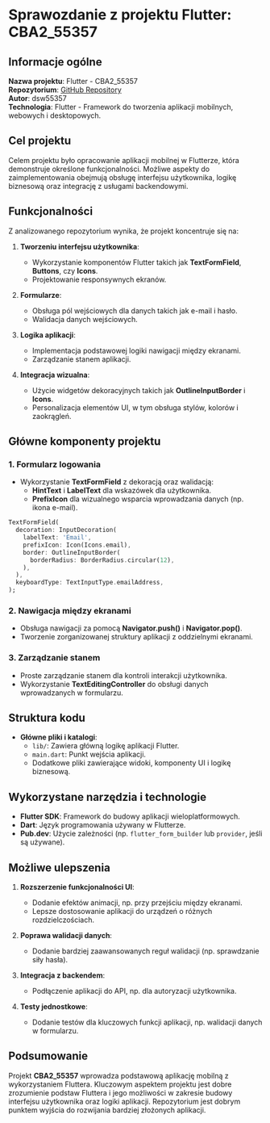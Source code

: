 # Sprawozdanie z projektu Flutter: CBA2_55357

## **Informacje ogólne**
**Nazwa projektu**: Flutter - CBA2_55357  
**Repozytorium**: [GitHub Repository](https://github.com/dsw55357/flutter/tree/main/cba2_55357)  
**Autor**: dsw55357  
**Technologia**: Flutter - Framework do tworzenia aplikacji mobilnych, webowych i desktopowych.  

## **Cel projektu**
Celem projektu było opracowanie aplikacji mobilnej w Flutterze, która demonstruje określone funkcjonalności. Możliwe aspekty do zaimplementowania obejmują obsługę interfejsu użytkownika, logikę biznesową oraz integrację z usługami backendowymi.

## **Funkcjonalności**
Z analizowanego repozytorium wynika, że projekt koncentruje się na:
1. **Tworzeniu interfejsu użytkownika**:
   - Wykorzystanie komponentów Flutter takich jak **TextFormField**, **Buttons**, czy **Icons**.
   - Projektowanie responsywnych ekranów.

2. **Formularze**:
   - Obsługa pól wejściowych dla danych takich jak e-mail i hasło.
   - Walidacja danych wejściowych.

3. **Logika aplikacji**:
   - Implementacja podstawowej logiki nawigacji między ekranami.
   - Zarządzanie stanem aplikacji.

4. **Integracja wizualna**:
   - Użycie widgetów dekoracyjnych takich jak **OutlineInputBorder** i **Icons**.
   - Personalizacja elementów UI, w tym obsługa stylów, kolorów i zaokrągleń.

## **Główne komponenty projektu**
### 1. **Formularz logowania**
   - Wykorzystanie **TextFormField** z dekoracją oraz walidacją:
     - **HintText** i **LabelText** dla wskazówek dla użytkownika.
     - **PrefixIcon** dla wizualnego wsparcia wprowadzania danych (np. ikona e-mail).
   
   ```dart
   TextFormField(
     decoration: InputDecoration(
       labelText: 'Email',
       prefixIcon: Icon(Icons.email),
       border: OutlineInputBorder(
         borderRadius: BorderRadius.circular(12),
       ),
     ),
     keyboardType: TextInputType.emailAddress,
   );
   ```

### 2. **Nawigacja między ekranami**
   - Obsługa nawigacji za pomocą **Navigator.push()** i **Navigator.pop()**.
   - Tworzenie zorganizowanej struktury aplikacji z oddzielnymi ekranami.

### 3. **Zarządzanie stanem**
   - Proste zarządzanie stanem dla kontroli interakcji użytkownika.
   - Wykorzystanie **TextEditingController** do obsługi danych wprowadzanych w formularzu.

## **Struktura kodu**
- **Główne pliki i katalogi**:
  - `lib/`: Zawiera główną logikę aplikacji Flutter.
  - `main.dart`: Punkt wejścia aplikacji.
  - Dodatkowe pliki zawierające widoki, komponenty UI i logikę biznesową.

## **Wykorzystane narzędzia i technologie**
- **Flutter SDK**: Framework do budowy aplikacji wieloplatformowych.
- **Dart**: Język programowania używany w Flutterze.
- **Pub.dev**: Użycie zależności (np. `flutter_form_builder` lub `provider`, jeśli są używane).

## **Możliwe ulepszenia**
1. **Rozszerzenie funkcjonalności UI**:
   - Dodanie efektów animacji, np. przy przejściu między ekranami.
   - Lepsze dostosowanie aplikacji do urządzeń o różnych rozdzielczościach.

2. **Poprawa walidacji danych**:
   - Dodanie bardziej zaawansowanych reguł walidacji (np. sprawdzanie siły hasła).

3. **Integracja z backendem**:
   - Podłączenie aplikacji do API, np. dla autoryzacji użytkownika.

4. **Testy jednostkowe**:
   - Dodanie testów dla kluczowych funkcji aplikacji, np. walidacji danych w formularzu.

## **Podsumowanie**
Projekt **CBA2_55357** wprowadza podstawową aplikację mobilną z wykorzystaniem Fluttera. Kluczowym aspektem projektu jest dobre zrozumienie podstaw Fluttera i jego możliwości w zakresie budowy interfejsu użytkownika oraz logiki aplikacji. Repozytorium jest dobrym punktem wyjścia do rozwijania bardziej złożonych aplikacji.

